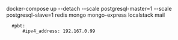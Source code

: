 docker-compose up --detach --scale postgresql-master=1 --scale postgresql-slave=1 redis mongo mongo-express localstack mail


      #pbt:
          #ipv4_address: 192.167.0.99  
  